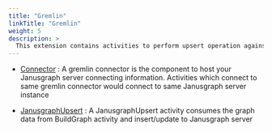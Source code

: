 ```yaml
---
title: "Gremlin"
linkTitle: "Gremlin"
weight: 5
description: >
  This extension contains activities to perform upsert operation against Gremlin Janusgraph server
---
```


* [Connector](https://github.com/TIBCOSoftware/labs-graphbuilder-contrib/tree/master/gremlin/connector/gremlin/)
	: A gremlin connector is the component to host your Janusgraph server connecting information. Activities which connect to same gremlin connector would connect to same Janusgraph server instance

* [JanusgraphUpsert](https://github.com/TIBCOSoftware/labs-graphbuilder-contrib/tree/master/gremlin/activity/janusgraphupsert/)
	: A JanusgraphUpsert activity consumes the graph data from BuildGraph activity and insert/update to Janusgraph server
